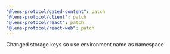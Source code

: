 ```yaml
---
"@lens-protocol/gated-content": patch
"@lens-protocol/client": patch
"@lens-protocol/react": patch
"@lens-protocol/react-web": patch
---
```


Changed storage keys so use environment name as namespace
